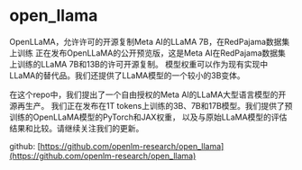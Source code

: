 # open_llama

OpenLLaMA，允许许可的开源复制Meta AI的LLaMA 7B，在RedPajama数据集上训练
正在发布OpenLLaMA的公开预览版，这是Meta AI在RedPajama数据集上训练的LLaMA 7B和13B的许可开源复制。
模型权重可以作为现有实现中LLaMA的替代品。我们还提供了LLaMA模型的一个较小的3B变体。

在这个repo中，我们提出了一个自由授权的Meta AI的LLaMA大型语言模型的开源再生产。
我们正在发布在1T tokens上训练的3B、7B和17B模型。我们提供了预训练的OpenLLaMA模型的PyTorch和JAX权重，
以及与原始LLaMA模型的评估结果和比较。请继续关注我们的更新。

github: [https://github.com/openlm-research/open_llama](https://github.com/openlm-research/open_llama)
